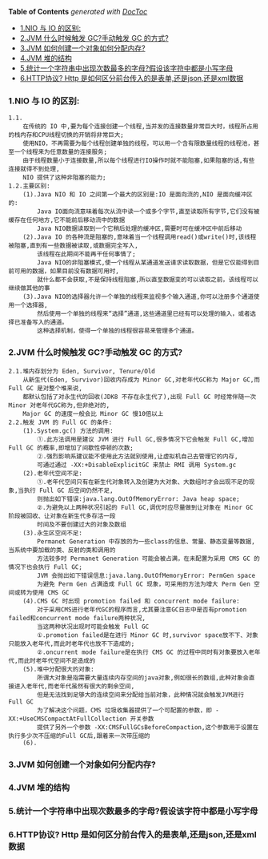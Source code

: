 <!-- START doctoc generated TOC please keep comment here to allow auto update -->
<!-- DON'T EDIT THIS SECTION, INSTEAD RE-RUN doctoc TO UPDATE -->
**Table of Contents**  *generated with [DocToc](https://github.com/thlorenz/doctoc)*

- [1.NIO 与 IO 的区别:](#1nio-%E4%B8%8E-io-%E7%9A%84%E5%8C%BA%E5%88%AB)
- [2.JVM 什么时候触发 GC?手动触发 GC 的方式?](#2jvm-%E4%BB%80%E4%B9%88%E6%97%B6%E5%80%99%E8%A7%A6%E5%8F%91-gc%E6%89%8B%E5%8A%A8%E8%A7%A6%E5%8F%91-gc-%E7%9A%84%E6%96%B9%E5%BC%8F)
- [3.JVM 如何创建一个对象如何分配内存?](#3jvm-%E5%A6%82%E4%BD%95%E5%88%9B%E5%BB%BA%E4%B8%80%E4%B8%AA%E5%AF%B9%E8%B1%A1%E5%A6%82%E4%BD%95%E5%88%86%E9%85%8D%E5%86%85%E5%AD%98)
- [4.JVM 堆的结构](#4jvm-%E5%A0%86%E7%9A%84%E7%BB%93%E6%9E%84)
- [5.统计一个字符串中出现次数最多的字母?假设该字符中都是小写字母](#5%E7%BB%9F%E8%AE%A1%E4%B8%80%E4%B8%AA%E5%AD%97%E7%AC%A6%E4%B8%B2%E4%B8%AD%E5%87%BA%E7%8E%B0%E6%AC%A1%E6%95%B0%E6%9C%80%E5%A4%9A%E7%9A%84%E5%AD%97%E6%AF%8D%E5%81%87%E8%AE%BE%E8%AF%A5%E5%AD%97%E7%AC%A6%E4%B8%AD%E9%83%BD%E6%98%AF%E5%B0%8F%E5%86%99%E5%AD%97%E6%AF%8D)
- [6.HTTP协议? Http 是如何区分前台传入的是表单,还是json,还是xml数据](#6http%E5%8D%8F%E8%AE%AE-http-%E6%98%AF%E5%A6%82%E4%BD%95%E5%8C%BA%E5%88%86%E5%89%8D%E5%8F%B0%E4%BC%A0%E5%85%A5%E7%9A%84%E6%98%AF%E8%A1%A8%E5%8D%95%E8%BF%98%E6%98%AFjson%E8%BF%98%E6%98%AFxml%E6%95%B0%E6%8D%AE)

<!-- END doctoc generated TOC please keep comment here to allow auto update -->

### 1.NIO 与 IO 的区别:
	1.1.
		在传统的 IO 中,要为每个连接创建一个线程,当并发的连接数量非常巨大时，线程所占用的栈内存和CPU线程切换的开销将非常巨大;
		使用NIO，不再需要为每个线程创建单独的线程，可以用一个含有限数量线程的线程池，甚至一个线程来为任意数量的连接服务;
		由于线程数量小于连接数量,所以每个线程进行IO操作时就不能阻塞,如果阻塞的话,有些连接就得不到处理,
		NIO 提供了这种非阻塞的能力;
	1.2.主要区别:
		(1).Java NIO 和 IO 之间第一个最大的区别是:IO 是面向流的,NIO 是面向缓冲区的:
			Java IO面向流意味着每次从流中读一个或多个字节,直至读取所有字节,它们没有被缓存在任何地方,它不能前后移动流中的数据
			Java NIO数据读取到一个它稍后处理的缓冲区,需要时可在缓冲区中前后移动
		(2).Java IO 的各种流是阻塞的,意味着当一个线程调用read()或write()时,该线程被阻塞,直到有一些数据被读取,或数据完全写入,
			该线程在此期间不能再干任何事情了;
			Java NIO的非阻塞模式,使一个线程从某通道发送请求读取数据，但是它仅能得到目前可用的数据，如果目前没有数据可用时,
			就什么都不会获取,不是保持线程阻塞,所以直至数据变的可以读取之前，该线程可以继续做其他的事
		(3).Java NIO的选择器允许一个单独的线程来监视多个输入通道,你可以注册多个通道使用一个选择器,
			然后使用一个单独的线程来“选择”通道,这些通道里已经有可以处理的输入，或者选择已准备写入的通道。
			这种选择机制，使得一个单独的线程很容易来管理多个通道。
### 2.JVM 什么时候触发 GC?手动触发 GC 的方式?
	2.1.堆内存划分为 Eden, Survivor, Tenure/Old
		从新生代(Eden, Survivor)回收内存成为 Minor GC,对老年代GC称为 Major GC,而 Full GC 是对整个堆来说,
		都默认包括了对永生代的回收(JDK8 不存在永生代了),出现 Full GC 时经常伴随一次 Minor 对老年代GC称为,但非绝对的,
		Major GC 的速度一般会比 Minor GC 慢10倍以上
	2.2.触发 JVM 的 Full GC 的条件:
		(1).System.gc() 方法的调用:
			①.此方法调用是建议 JVM 进行 Full GC,很多情况下它会触发 Full GC,增加 Full GC 的概率,即增加了间歇性停顿的次数;
			②.强烈影响系建议能不使用此方法就别使用,让虚拟机自己去管理它的内存,
			可通过通过 -XX:+DisableExplicitGC 来禁止 RMI 调用 System.gc
		(2).老年代空间不足:
			①.老年代空间只有在新生代对象转入及创建为大对象、大数组时才会出现不足的现象,当执行 Full GC 后空间仍然不足,
			则抛出如下错误:java.lang.OutOfMemoryError: Java heap space;
			②.为避免以上两种状况引起的 Full GC,调优时应尽量做到让对象在 Minor GC 阶段被回收、让对象在新生代多存活一段
			时间及不要创建过大的对象及数组
		(3).永生区空间不足:
			Permanet Generation 中存放的为一些class的信息、常量、静态变量等数据,当系统中要加载的类、反射的类和调用的
			方法较多时 Permanet Generation 可能会被占满，在未配置为采用 CMS GC 的情况下也会执行 Full GC;
			JVM 会抛出如下错误信息:java.lang.OutOfMemoryError: PermGen space
			为避免 Perm Gen 占满造成 Full GC 现象，可采用的方法为增大 Perm Gen 空间或转为使用 CMS GC
		(4).CMS GC 时出现 promotion failed 和 concurrent mode failure:
			对于采用CMS进行老年代GC的程序而言,尤其要注意GC日志中是否有promotion failed和concurrent mode failure两种状况,
			当这两种状况出现时可能会触发 Full GC
			①.promotion failed是在进行 Minor GC 时,survivor space放不下、对象只能放入老年代,而此时老年代也放不下造成的;
			②.oncurrent mode failure是在执行 CMS GC 的过程中同时有对象要放入老年代,而此时老年代空间不足造成的
		(5).堆中分配很大的对象:
			所谓大对象是指需要大量连续内存空间的java对象,例如很长的数组,此种对象会直接进入老年代,而老年代虽然有很大的剩余空间,
			但是无法找到足够大的连续空间来分配给当前对象，此种情况就会触发JVM进行 Full GC
			为了解决这个问题，CMS 垃圾收集器提供了一个可配置的参数，即 -XX:+UseCMSCompactAtFullCollection 开关参数
			提供了另外一个参数 -XX:CMSFullGCsBeforeCompaction,这个参数用于设置在执行多少次不压缩的Full GC后,跟着来一次带压缩的
		(6).
### 3.JVM 如何创建一个对象如何分配内存?

### 4.JVM 堆的结构

### 5.统计一个字符串中出现次数最多的字母?假设该字符中都是小写字母

### 6.HTTP协议? Http 是如何区分前台传入的是表单,还是json,还是xml数据






































